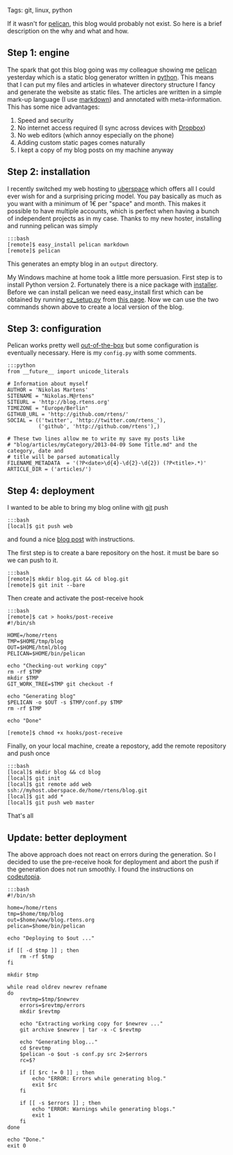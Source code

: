 Tags: git, linux, python

If it wasn't for [pelican], this blog would probably not exist. So here is a brief description on the why and what and how.

[pelican]: http://github.com/getpelican/pelican

## Step 1: engine

The spark that got this blog going was my colleague showing me [pelican] yesterday which is a static blog generator written in [python]. This means that I can put my files and articles in whatever directory structure I fancy and generate the website as static files. The articles are written in a simple mark-up language (I use [markdown]) and annotated with meta-information. This has some nice advantages:

1. Speed and security
1. No internet access required (I sync across devices with [Dropbox])
1. No web editors (which annoy especially on the phone)
1. Adding custom static pages comes naturally
1. I kept a copy of my blog posts on my machine anyway

[python]: http://www.python.org/
[markdown]: http://daringfireball.net/projects/markdown/
[Dropbox]: http://www.dropbox.com/home

## Step 2: installation

I recently switched my web hosting to [uberspace] which offers all I could ever wish for and a surprising pricing model. You pay basically as much as you want with a minimum of 1€ per "space" and month. This makes it possible to have multiple accounts, which is perfect when having a bunch of independent projects as in my case. Thanks to my new hoster, installing and running pelican was simply
	
	:::bash
	[remote]$ easy_install pelican markdown
	[remote]$ pelican

This generates an empty blog in an `output` directory.

My Windows machine at home took a little more persuasion. First step is to install Python version 2. Fortunately there is a nice package with [installer]. Before we can install pelican we need easy_install first which can be obtained by running [ez_setup.py] from [this page][setuptools]. Now we can use the two commands shown above to create a local version of the blog.

[uberspace]: http://uberspace.de/
[installer]: http://www.python.org/getit/
[ez_setup.py]: https://bitbucket.org/pypa/setuptools/downloads/ez_setup.py
[setuptools]: https://pypi.python.org/pypi/setuptools/0.9.1#installation-instructions

## Step 3: configuration

Pelican works pretty well [out-of-the-box] but some configuration is eventually necessary. Here is my `config.py` with some comments.

	:::python
	from __future__ import unicode_literals

	# Information about myself
	AUTHOR = 'Nikolas Martens'
	SITENAME = "Nikolas.M@rtens"
	SITEURL = 'http://blog.rtens.org'
	TIMEZONE = "Europe/Berlin"
	GITHUB_URL = 'http://github.com/rtens/'
	SOCIAL = (('twitter', 'http://twitter.com/rtens_'),
	          ('github', 'http://github.com/rtens'),)

	# These two lines allow me to write my save my posts like 
	# "blog/articles/myCategory/2013-04-09 Some Title.md" and the category, date and 
	# title will be parsed automatically
	FILENAME_METADATA  = '(?P<date>\d{4}-\d{2}-\d{2}) (?P<title>.*)'
	ARTICLE_DIR = ('articles/')
	
[out-of-the-box]: https://pelican.readthedocs.org/en/3.1.1/getting_started.html

## Step 4: deployment

I wanted to be able to bring my blog online with [git] push

	:::bash
	[local]$ git push web

and found a nice [blog post](push-deploy) with instructions.

The first step is to create a bare repository on the host. it must be bare so we can push to it.

	:::bash
	[remote]$ mkdir blog.git && cd blog.git
	[remote]$ git init --bare

Then create and activate the post-receive hook

	:::bash
	[remote]$ cat > hooks/post-receive
	#!/bin/sh

	HOME=/home/rtens
	TMP=$HOME/tmp/blog
	OUT=$HOME/html/blog
	PELICAN=$HOME/bin/pelican

	echo "Checking-out working copy"
	rm -rf $TMP
	mkdir $TMP
	GIT_WORK_TREE=$TMP git checkout -f

	echo "Generating blog"
	$PELICAN -o $OUT -s $TMP/conf.py $TMP
	rm -rf $TMP

	echo "Done"

	[remote]$ chmod +x hooks/post-receive

Finally, on your local machine, create a repostory, add the remote repository and push once

	:::bash
	[local]$ mkdir blog && cd blog
	[local]$ git init
	[local]$ git remote add web ssh://myhost.uberspace.de/home/rtens/blog.git
	[local]$ git add *
	[local]$ git push web master

That's all

[git]: http://git-scm.com/
[push-deploy]: http://toroid.org/ams/git-website-howto

## Update: better deployment

The above approach does not react on errors during the generation. So I decided to use the pre-receive hook for deployment and abort the push if the generation does not run smoothly. I found the instructions on [codeutopia].

	:::bash
	#!/bin/sh

	home=/home/rtens
	tmp=$home/tmp/blog
	out=$home/www/blog.rtens.org
	pelican=$home/bin/pelican

	echo "Deploying to $out ..."

	if [[ -d $tmp ]] ; then
		rm -rf $tmp
	fi
	 
	mkdir $tmp

	while read oldrev newrev refname
	do
		revtmp=$tmp/$newrev
		errors=$revtmp/errors
		mkdir $revtmp
		
		echo "Extracting working copy for $newrev ..."
		git archive $newrev | tar -x -C $revtmp

		echo "Generating blog..."
		cd $revtmp
		$pelican -o $out -s conf.py src 2>$errors
		rc=$?
		
		if [[ $rc != 0 ]] ; then
			echo "ERROR: Errors while generating blog."
			exit $rc
		fi
		
		if [[ -s $errors ]] ; then
			echo "ERROR: Warnings while generating blogs."
			exit 1
		fi
	done

	echo "Done."
	exit 0

[codeutopia]: http://codeutopia.net/blog/2011/06/30/how-to-automatically-run-unit-tests-from-a-git-push/